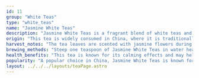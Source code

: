```yaml
---
id: 11
group: "White Teas"
type: "white_teas"
name: "Jasmine White Teas"
description: "Jasmine White Teas is a fragrant blend of white teas and jasmine blossoms, offering a soothing and aromatic infusion."
origin: "This tea is widely consumed in China, where it is traditionally scented with fresh jasmine flowers."
harvest_notes: "The tea leaves are scented with jasmine flowers during the blooming season, which imparts the tea’s distinctive fragrance."
brewing_methods: "Steep one teaspoon of Jasmine White Teas in water heated to 80°C (176°F) for 2-3 minutes for a fragrant, floral cup."
health_benefits: "This tea is known for its calming effects and may help with stress relief and digestion."
popularity: "A popular choice in China, Jasmine White Teas is known for its uplifting aroma and soothing qualities."
layout: ../../../layouts/teaPage.astro
---
```

